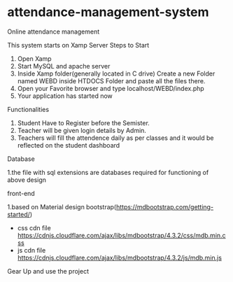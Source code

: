 # attendance-management-system
Online attendance management

This system starts on Xamp Server 
Steps to Start 
1. Open Xamp
2. Start MySQL and apache server 
3. Inside Xamp folder(generally located in C drive) Create a new Folder named WEBD inside HTDOCS Folder and paste all the files there.
4. Open your Favorite browser and type localhost/WEBD/index.php
5. Your application has started now

Functionalities 
1. Student Have to Register before the Semister.
2. Teacher will be given login details by Admin.
3. Teachers will fill the attendence daily as per classes and it would be reflected on the student dashboard

Database

1.the file with sql extensions are databases required for functioning of above design

front-end

1.based on Material design bootstrap(https://mdbootstrap.com/getting-started/)

- css cdn file https://cdnjs.cloudflare.com/ajax/libs/mdbootstrap/4.3.2/css/mdb.min.css
- js cdn file https://cdnjs.cloudflare.com/ajax/libs/mdbootstrap/4.3.2/js/mdb.min.js

Gear Up and use the project
